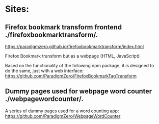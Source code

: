 # Sites:

## Firefox bookmark transform frontend ./firefoxbookmarktransform/.

<https://paradigmzero.github.io/firefoxbookmarktransform/index.html>

Firefox Bookmark transform but as a webpage (HTML, JavaScript)

Based on the functionality of the following npm package, it is designed to do the same, just with a web interface:
<https://github.com/ParadigmZero/FirefoxBookmarkTagTransform>

## Dummy pages used for webpage word counter ./webpagewordcounter/.

A series of dummy pages used for a word counting app: <https://github.com/ParadigmZero/WebpageWordCounter>